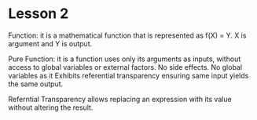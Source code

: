 # Lesson 2

Function: it is a mathematical function that is represented as f(X) = Y. X is argument and Y is output.

Pure Function: it is a function uses only its arguments as inputs, without access to global variables or external factors.  No side effects. No global variables as it Exhibits referential transparency ensuring same input yields the same output.

Referntial Transparency allows replacing an expression with its value without altering the result. 
